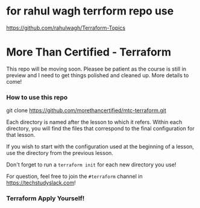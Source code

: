 # for rahul wagh terrform repo use
https://github.com/rahulwagh/Terraform-Topics

# More Than Certified - Terraform

This repo will be moving soon. Pleasee be patient as the course is still in preview and I need to get things polished and cleaned up. More details to come! 

### How to use this repo

git clone https://github.com/morethancertified/mtc-terraform.git

Each directory is named after the lesson to which it refers. Within each directory, you will find the files that
correspond to the final configuration for that lesson.

If you wish to start with the configuration used at the beginning of a lesson, use the directory from the previous lesson. 

Don't forget to run a `terraform init` for each new directory you use! 

For question, feel free to join the  `#terraform` channel in https://techstudyslack.com!

### Terraform Apply Yourself! ###
